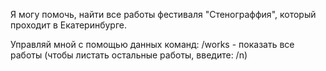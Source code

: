 Я могу помочь, найти все работы фестиваля "Стенограффия",
который проходит в Екатеринбурге.

Управляй мной с помощью данных команд:
/works - показать все работы (чтобы листать остальные работы, введите: /n)


